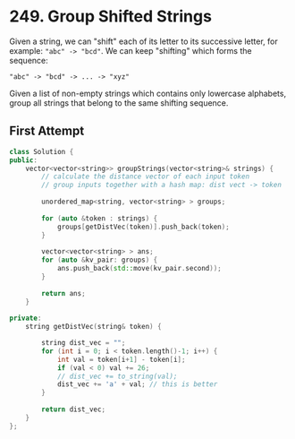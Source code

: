 # 249. Group Shifted Strings

Given a string, we can "shift" each of its letter to its successive letter, for example: `"abc" -> "bcd"`. We can keep "shifting" which forms the sequence:

```
"abc" -> "bcd" -> ... -> "xyz"
```
Given a list of non-empty strings which contains only lowercase alphabets, group all strings that belong to the same shifting sequence.

## First Attempt

```c++
class Solution {
public:
    vector<vector<string>> groupStrings(vector<string>& strings) {
        // calculate the distance vector of each input token
        // group inputs together with a hash map: dist vect -> token
        
        unordered_map<string, vector<string> > groups;
        
        for (auto &token : strings) {
            groups[getDistVec(token)].push_back(token);
        }
        
        vector<vector<string> > ans;
        for (auto &kv_pair: groups) {
            ans.push_back(std::move(kv_pair.second));
        }
        
        return ans;
    }
    
private:
    string getDistVec(string& token) {        

        string dist_vec = "";
        for (int i = 0; i < token.length()-1; i++) {
            int val = token[i+1] - token[i];
            if (val < 0) val += 26;
            // dist_vec += to_string(val);
            dist_vec += 'a' + val; // this is better
        }
        
        return dist_vec;
    }
};
```